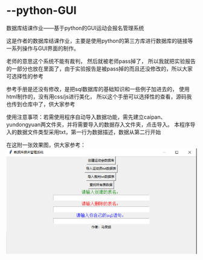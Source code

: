 # --python-GUI
数据库结课作业——基于python的GUI运动会报名管理系统

这是作者的数据库结课作业，主要是使用python的第三方库进行数据库的链接等一系列操作与GUI界面的制作。

老师的意思这个系统不能有裁判，
然后就被老师pass掉了，
所以我就把实验报告的一部分也放在里面了，由于实验报告是被pass掉的而且还没修改的，所以大家可选择性的参考

参考手册是还没有修改，是把sql数据库的基础知识和一些例子加进去的，
使用html制作的，没有用css/js进行美化，
所以这个手册可以选择性的查看，源码我也传到仓库中了，供大家参考

使用注意事项：若需使用程序自动导入数据功能，需先建立caipan、yundongyuan两文件夹，并将需要导入的数据存入文件夹，点击导入。
本程序导入的数据文件类型采用txt，第一行为数据描述，数据从第二行开始

在这附一张效果图，供大家参考：
![image](https://github.com/ICE-I/--python-GUI/blob/master/%E7%AE%A1%E7%90%86.PNG)
